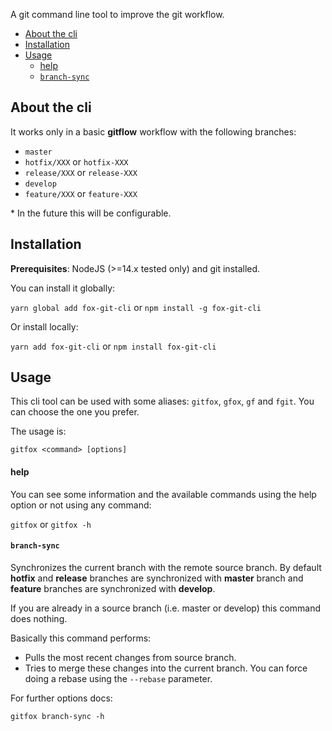 A git command line tool to improve the git workflow.

- [About the cli](#about-the-cli)
- [Installation](#installation)
- [Usage](#usage)
  - [help](#help)
  - [`branch-sync`](#branch-sync)

## About the cli

It works only in a basic **gitflow** workflow with the following branches:

- `master`
- `hotfix/XXX` or `hotfix-XXX`
- `release/XXX` or `release-XXX`
- `develop`
- `feature/XXX` or `feature-XXX`

\* In the future this will be configurable.

## Installation

**Prerequisites**: NodeJS (>=14.x tested only) and git installed.

You can install it globally:

`yarn global add fox-git-cli` or `npm install -g fox-git-cli`

Or install locally:

`yarn add fox-git-cli` or `npm install fox-git-cli`

## Usage

This cli tool can be used with some aliases: `gitfox`, `gfox`, `gf` and `fgit`. You can choose the one you prefer.

The usage is:

`gitfox <command> [options]`

#### help

You can see some information and the available commands using the help option or not using any command:

`gitfox` or `gitfox -h`

#### `branch-sync`

Synchronizes the current branch with the remote source branch. By default **hotfix** and **release** branches are synchronized with **master** branch and **feature** branches are synchronized with **develop**.

If you are already in a source branch (i.e. master or develop) this command does nothing.

Basically this command performs:

- Pulls the most recent changes from source branch.
- Tries to merge these changes into the current branch. You can force doing a rebase using the `--rebase` parameter.

For further options docs:

`gitfox branch-sync -h`
